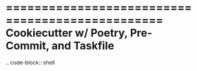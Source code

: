 ================================================
Cookiecutter w/ Poetry, Pre-Commit, and Taskfile
================================================

.. code-block:: shell
